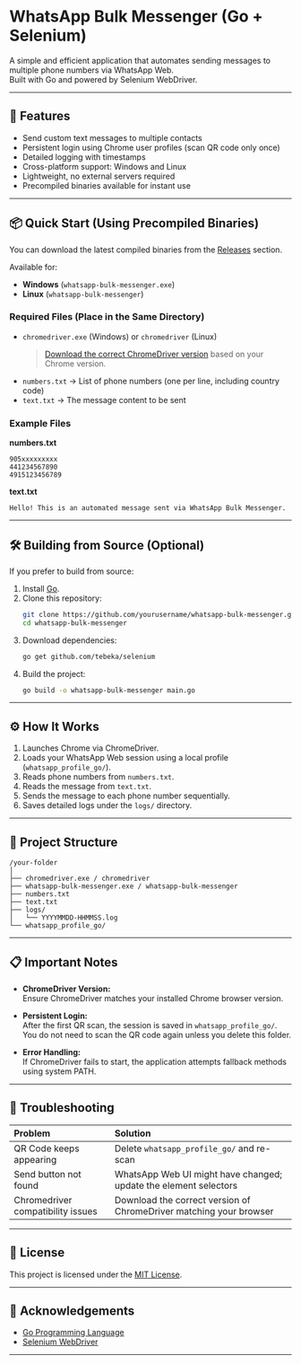 # WhatsApp Bulk Messenger (Go + Selenium)

A simple and efficient application that automates sending messages to multiple phone numbers via WhatsApp Web.  
Built with Go and powered by Selenium WebDriver.

---

## 🚀 Features

- Send custom text messages to multiple contacts
- Persistent login using Chrome user profiles (scan QR code only once)
- Detailed logging with timestamps
- Cross-platform support: Windows and Linux
- Lightweight, no external servers required
- Precompiled binaries available for instant use

---

## 📦 Quick Start (Using Precompiled Binaries)

You can download the latest compiled binaries from the [Releases](../../releases) section.

Available for:
- **Windows** (`whatsapp-bulk-messenger.exe`)
- **Linux** (`whatsapp-bulk-messenger`)

### Required Files (Place in the Same Directory)

- `chromedriver.exe` (Windows) or `chromedriver` (Linux)  
  > [Download the correct ChromeDriver version](https://sites.google.com/chromium.org/driver/) based on your Chrome version.
- `numbers.txt` → List of phone numbers (one per line, including country code)
- `text.txt` → The message content to be sent

### Example Files

**numbers.txt**
```
905xxxxxxxxx
441234567890
4915123456789
```

**text.txt**
```
Hello! This is an automated message sent via WhatsApp Bulk Messenger.
```

---

## 🛠️ Building from Source (Optional)

If you prefer to build from source:

1. Install [Go](https://golang.org/dl/).
2. Clone this repository:
   ```bash
   git clone https://github.com/yourusername/whatsapp-bulk-messenger.git
   cd whatsapp-bulk-messenger
   ```
3. Download dependencies:
   ```bash
   go get github.com/tebeka/selenium
   ```
4. Build the project:
   ```bash
   go build -o whatsapp-bulk-messenger main.go
   ```

---

## ⚙️ How It Works

1. Launches Chrome via ChromeDriver.
2. Loads your WhatsApp Web session using a local profile (`whatsapp_profile_go/`).
3. Reads phone numbers from `numbers.txt`.
4. Reads the message from `text.txt`.
5. Sends the message to each phone number sequentially.
6. Saves detailed logs under the `logs/` directory.

---

## 📂 Project Structure

```
/your-folder
│
├── chromedriver.exe / chromedriver
├── whatsapp-bulk-messenger.exe / whatsapp-bulk-messenger
├── numbers.txt
├── text.txt
├── logs/
│   └── YYYYMMDD-HHMMSS.log
└── whatsapp_profile_go/
```

---

## 📋 Important Notes

- **ChromeDriver Version:**  
  Ensure ChromeDriver matches your installed Chrome browser version.

- **Persistent Login:**  
  After the first QR scan, the session is saved in `whatsapp_profile_go/`. You do not need to scan the QR code again unless you delete this folder.

- **Error Handling:**  
  If ChromeDriver fails to start, the application attempts fallback methods using system PATH.

---

## 🚠 Troubleshooting

| Problem | Solution |
|:---|:---|
| QR Code keeps appearing | Delete `whatsapp_profile_go/` and re-scan |
| Send button not found | WhatsApp Web UI might have changed; update the element selectors |
| Chromedriver compatibility issues | Download the correct version of ChromeDriver matching your browser |

---

## 📄 License

This project is licensed under the [MIT License](LICENSE).

---

## 🙏 Acknowledgements

- [Go Programming Language](https://golang.org/)
- [Selenium WebDriver](https://www.selenium.dev/)

---
